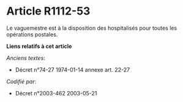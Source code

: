 # Article R1112-53

Le vaguemestre est à la disposition des hospitalisés pour toutes les opérations postales.

**Liens relatifs à cet article**

_Anciens textes_:

  - Décret n°74-27 1974-01-14 annexe art. 22-27

_Codifié par_:

  - Décret n°2003-462 2003-05-21
